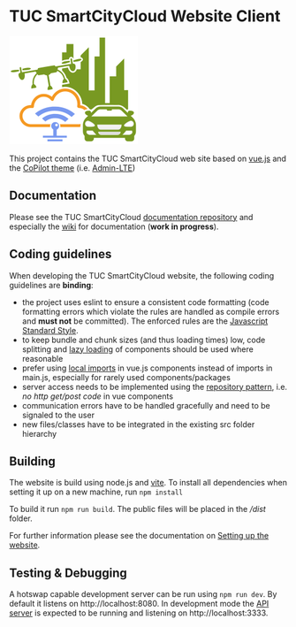 # TUC SmartCityCloud Website Client

![TUC SmartCityCloud logo](src/assets/img/tuc_smartcitycloud_logo.png)

This project contains the TUC SmartCityCloud web site based on [vue.js](https://vuejs.org) and the [CoPilot theme](https://github.com/misterGF/CoPilot) (i.e. [Admin-LTE](https://adminlte.io))

## Documentation

Please see the TUC SmartCityCloud [documentation repository](https://gitlab.hrz.tu-chemnitz.de/tuc-drivecloud/tucdrivecloud-documentation) and especially the [wiki](https://gitlab.hrz.tu-chemnitz.de/tuc-drivecloud/tucdrivecloud-documentation/-/wikis/home) for documentation (**work in progress**).

## Coding guidelines

When developing the TUC SmartCityCloud website, the following coding guidelines are **binding**:
 * the project uses eslint to ensure a consistent code formatting (code formatting errors which violate the rules are handled as compile errors and **must not** be committed). The enforced rules are the [Javascript Standard Style](https://standardjs.com/rules.html).
 * to keep bundle and chunk sizes (and thus loading times) low, code splitting and [lazy loading](https://router.vuejs.org/guide/advanced/lazy-loading.html) of components should be used where reasonable
 * prefer using [local imports](https://vuejs.org/v2/guide/components-registration.html#Local-Registration-in-a-Module-System) in vue.js components instead of imports in main.js, especially for rarely used components/packages
 * server access needs to be implemented using the [repository pattern](https://medium.com/backenders-club/consuming-apis-using-the-repository-pattern-in-vue-js-e64671b27b09), i.e. *no http get/post code* in vue components
 * communication errors have to be handled gracefully and need to be signaled to the user
 * new files/classes have to be integrated in the existing src folder hierarchy

## Building

The website is build using node.js and [vite](vitejs.dev). To install all dependencies when setting it up on a new machine, run `npm install`

To build it run `npm run build`. The public files will be placed in the */dist* folder.

For further information please see the documentation on [Setting up the website](https://gitlab.hrz.tu-chemnitz.de/tuc-drivecloud/tucdrivecloud-documentation/-/wikis/local-setup#setting-up-the-web-site).

## Testing & Debugging

A hotswap capable development server can be run using `npm run dev`. By default it listens on http://localhost:8080.
In development mode the [API server](https://gitlab.hrz.tu-chemnitz.de/tuc-drivecloud/tucdrivecloud-web-server) is expected to be running and listening on http://localhost:3333.